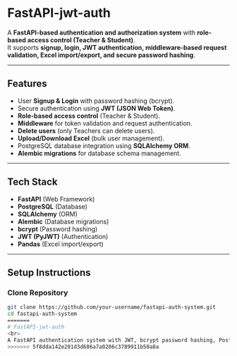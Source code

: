 # FastAPI-jwt-auth

A **FastAPI-based authentication and authorization system** with **role-based access control (Teacher & Student)**.  
It supports **signup, login, JWT authentication, middleware-based request validation, Excel import/export, and secure password hashing**.

---

##  Features
- User **Signup & Login** with password hashing (bcrypt).
- Secure authentication using **JWT (JSON Web Token)**.
- **Role-based access control** (Teacher & Student).
- **Middleware** for token validation and request authentication.
- **Delete users** (only Teachers can delete users).
- **Upload/Download Excel** (bulk user management).
- PostgreSQL database integration using **SQLAlchemy ORM**.
- **Alembic migrations** for database schema management.

---

##  Tech Stack
- **FastAPI** (Web Framework)  
- **PostgreSQL** (Database)  
- **SQLAlchemy** (ORM)  
- **Alembic** (Database migrations)  
- **bcrypt** (Password hashing)  
- **JWT (PyJWT)** (Authentication)  
- **Pandas** (Excel import/export)  

---

##  Setup Instructions

### Clone Repository
```bash
git clone https://github.com/your-username/fastapi-auth-system.git
cd fastapi-auth-system
=======
# FastAPI-jwt-auth
<br>
A FastAPI authentication system with JWT, bcrypt password hashing, PostgreSQL, Alembic migrations, and role-based access control (Teacher &amp; Student).
>>>>>>> 5f8dda142e201d3d686a7a0206c3789911b50a8a
